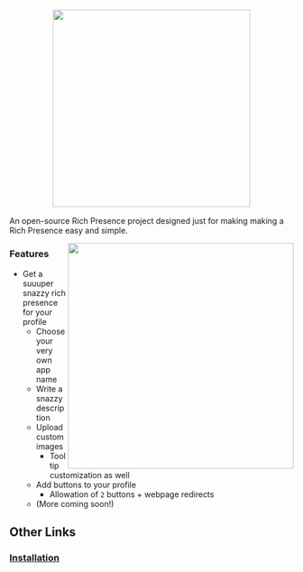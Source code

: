 <h3 align="center"><img src="https://ur.red-panda.red/XyuGzz4-Z.svg" width="350px"></h3

An open-source Rich Presence project designed just for making making a Rich Presence easy and simple.

<img src="https://ur.red-panda.red/JVIRc4MN4.png" width="400px" align="right">

### Features
- Get a suuuper snazzy rich presence for your profile
	- Choose your very own app name
	- Write a snazzy description
	- Upload custom images
		- Tooltip customization as well
	- Add buttons to your profile
		- Allowation of `2` buttons + webpage redirects
	- (More coming soon!)

## Other Links
### [Installation](https://github.com/xQynx/Rich-Presence/wiki/Installation)
